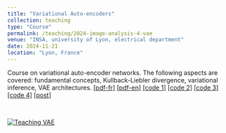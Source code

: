 ```yaml
---
title: "Variational Auto-encoders"
collection: teaching
type: "Course"
permalink: /teaching/2024-image-analysis-4-vae
venue: "INSA, university of Lyon, electrical department"
date: 2024-11-21
location: "Lyon, France"
---
```


Course on variational auto-encoder networks. The following aspects are covered: fundamental concepts, Kullback-Liebler divergence, variational inference, VAE architectures.
[[pdf-fr]](https://olivier-bernard-creatis.github.io//files//teaching_vae_2024_fr.html) [[pdf-en]](https://olivier-bernard-creatis.github.io//files//teaching_vae_2024_en.html) [[code 1]](https://olivier-bernard-creatis.github.io//files//1-pytorch-ae-mnist.ipynb) [[code 2]](https://olivier-bernard-creatis.github.io//files//2-pytorch-vae-mnist.ipynb) [[code 3]](https://olivier-bernard-creatis.github.io//files//3-monai-vae-mnist.ipynb) [[code 4]](https://olivier-bernard-creatis.github.io//files//4-monai-vqvae-mnist.ipynb) [[post]](https://creatis-myriad.github.io/tutorials/2022-09-12-tutorial-vae.html)

<br>

[![Teaching VAE](https://olivier-bernard-creatis.github.io//images//teaching_vae_2023.png)](https://olivier-bernard-creatis.github.io//files//teaching_vae_2024_en.html)




